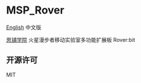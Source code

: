 # MSP_Rover
[English](README.md) 中文版

[思铺学院](http://www.worldshaper.cn) 火星漫步者移动实验室多功能扩展板 Rover:bit



## 开源许可
MIT

